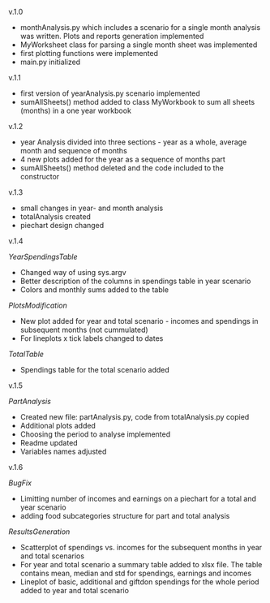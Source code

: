 v.1.0

- monthAnalysis.py which includes a scenario for a single month analysis was written. Plots and reports generation implemented
- MyWorksheet class for parsing a single month sheet was implemented
- first plotting functions were implemented
- main.py initialized

v.1.1

- first version of yearAnalysis.py scenario implemented
- sumAllSheets() method added to class MyWorkbook to sum all sheets (months) in a one year workbook 

v.1.2

 - year Analysis divided into three sections - year as a whole, average month and sequence of months
 - 4 new plots added for the year as a sequence of months part
 - sumAllSheets() method deleted and the code included to the constructor

v.1.3

 - small changes in year- and month analysis
 - totalAnalysis created
 - piechart design changed

v.1.4

_YearSpendingsTable_
 - Changed way of using sys.argv
 - Better description of the columns in spendings table in year scenario
 - Colors and monthly sums added to the table

_PlotsModification_
 - New plot added for year and total scenario - incomes and spendings in subsequent months (not cummulated)
 - For lineplots x tick labels changed to dates

_TotalTable_
 - Spendings table for the total scenario added

v.1.5

_PartAnalysis_
- Created new file: partAnalysis.py, code from totalAnalysis.py copied
- Additional plots added
- Choosing the period to analyse implemented
- Readme updated
- Variables names adjusted 

v.1.6

_BugFix_
- Limitting number of incomes and earnings on a piechart for a total and year scenario
- adding food subcategories structure for part and total analysis

_ResultsGeneration_
- Scatterplot of spendings vs. incomes for the subsequent months in year and total scenarios
- For year and total scenario a summary table added to xlsx file. The table contains mean, median and std for spendings, earnings and incomes
- Lineplot of basic, additional and giftdon spendings for the whole period added to year and total scenario


